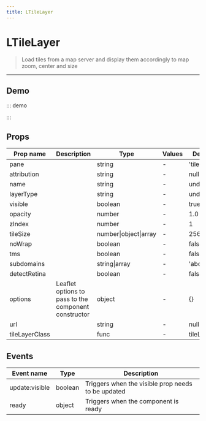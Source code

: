 ```yaml
---
title: LTileLayer
---
```


# LTileLayer

> Load tiles from a map server and display them accordingly to map zoom, center and size

---

## Demo

::: demo
<template>
<l-map style="height: 350px" :zoom="zoom" :center="center">
<l-tile-layer :url="url" :attribution="attribution"></l-tile-layer>
</l-map>
</template>

<script>
import {LMap, LTileLayer} from 'vue2-leaflet';

export default {
  components: { LMap, LTileLayer, },
  data () {
    return {
      url: 'https://{s}.tile.openstreetmap.org/{z}/{x}/{y}.png',
      attribution:
        '&copy; <a target="_blank" href="http://osm.org/copyright">OpenStreetMap</a> contributors',
      zoom: 8,
      center: [47.313220, -1.319482],
    };
  }
}
</script>

:::

## Props

| Prop name      | Description                                          | Type                  | Values | Default    |
| -------------- | ---------------------------------------------------- | --------------------- | ------ | ---------- |
| pane           |                                                      | string                | -      | 'tilePane' |
| attribution    |                                                      | string                | -      | null       |
| name           |                                                      | string                | -      | undefined  |
| layerType      |                                                      | string                | -      | undefined  |
| visible        |                                                      | boolean               | -      | true       |
| opacity        |                                                      | number                | -      | 1.0        |
| zIndex         |                                                      | number                | -      | 1          |
| tileSize       |                                                      | number\|object\|array | -      | 256        |
| noWrap         |                                                      | boolean               | -      | false      |
| tms            |                                                      | boolean               | -      | false      |
| subdomains     |                                                      | string\|array         | -      | 'abc'      |
| detectRetina   |                                                      | boolean               | -      | false      |
| options        | Leaflet options to pass to the component constructor | object                | -      | {}         |
| url            |                                                      | string                | -      | null       |
| tileLayerClass |                                                      | func                  | -      | tileLayer  |

## Events

| Event name     | Type    | Description                                        |
| -------------- | ------- | -------------------------------------------------- |
| update:visible | boolean | Triggers when the visible prop needs to be updated |
| ready          | object  | Triggers when the component is ready               |
